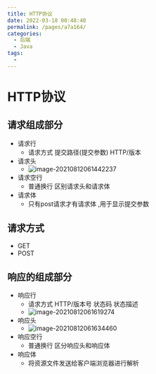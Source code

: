 ```yaml
---
title: HTTP协议
date: 2022-03-18 00:48:40
permalink: /pages/a7a164/
categories:
  - 后端
  - Java
tags:
  - 
---
```

# HTTP协议

## 请求组成部分

- 请求行
  - 请求方式 提交路径(提交参数) HTTP/版本
- 请求头
  -   ![image-20210812061442237](https://cdn.jsdelivr.net/gh/Iekrwh/images/md-images/image-20210812061442237.png)
- 请求空行
  - 普通换行 区别请求头和请求体
- 请求体
  - 只有post请求才有请求体  ,用于显示提交参数

## 请求方式

- GET
- POST

## 响应的组成部分

- 响应行
  - 请求方式 HTTP/版本号 状态码 状态描述
  - ![image-20210812061619274](https://cdn.jsdelivr.net/gh/Iekrwh/images/md-images/image-20210812061619274.png)
- 响应头
  - ![image-20210812061634460](https://cdn.jsdelivr.net/gh/Iekrwh/images/md-images/image-20210812061634460.png)
- 响应空行
  - 普通换行 区分响应头和响应体
- 响应体
  - 将资源文件发送给客户端浏览器进行解析



